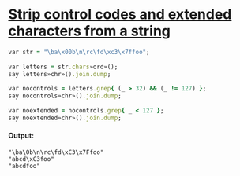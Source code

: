 [1]: http://rosettacode.org/wiki/Strip_control_codes_and_extended_characters_from_a_string

# [Strip control codes and extended characters from a string][1]

```ruby
var str = "\ba\x00b\n\rc\fd\xc3\x7ffoo";
 
var letters = str.chars»ord»();
say letters»chr»().join.dump;
 
var nocontrols = letters.grep{ (_ > 32) && (_ != 127) };
say nocontrols»chr»().join.dump;
 
var noextended = nocontrols.grep{ _ < 127 };
say noextended»chr»().join.dump;
```

#### Output:
```
"\ba\0b\n\rc\fd\xC3\x7Ffoo"
"abcd\xC3foo"
"abcdfoo"
```